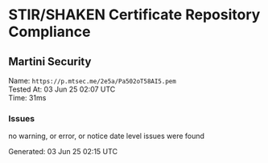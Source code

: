 # STIR/SHAKEN Certificate Repository Compliance

## Martini Security

Name: `https://p.mtsec.me/2e5a/Pa502oT58AI5.pem`\
Tested At: 03 Jun 25 02:07 UTC\
Time: 31ms

### Issues

no warning, or error, or notice date level issues were found

Generated: 03 Jun 25 02:15 UTC